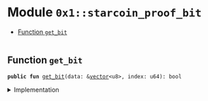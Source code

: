 
<a id="0x1_starcoin_proof_bit"></a>

# Module `0x1::starcoin_proof_bit`



-  [Function `get_bit`](#0x1_starcoin_proof_bit_get_bit)


<pre><code></code></pre>



<a id="0x1_starcoin_proof_bit_get_bit"></a>

## Function `get_bit`



<pre><code><b>public</b> <b>fun</b> <a href="starcoin_proof_bit.md#0x1_starcoin_proof_bit_get_bit">get_bit</a>(data: &<a href="../../move-stdlib/doc/vector.md#0x1_vector">vector</a>&lt;u8&gt;, index: u64): bool
</code></pre>



<details>
<summary>Implementation</summary>


<pre><code><b>public</b> <b>fun</b> <a href="starcoin_proof_bit.md#0x1_starcoin_proof_bit_get_bit">get_bit</a>(data: &<a href="../../move-stdlib/doc/vector.md#0x1_vector">vector</a>&lt;u8&gt;, index: u64): bool {
    <b>let</b> pos = index / 8;
    <b>let</b> bit = (7 - index % 8);
    (*<a href="../../move-stdlib/doc/vector.md#0x1_vector_borrow">vector::borrow</a>(data, pos) &gt;&gt; (bit <b>as</b> u8)) & 1u8 != 0
}
</code></pre>



</details>


[move-book]: https://starcoin.dev/move/book/SUMMARY
